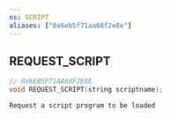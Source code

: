 ```yaml
---
ns: SCRIPT
aliases: ["0x6eb5f71aa68f2e8e"]
---
```

## REQUEST_SCRIPT

```c
// 0x6EB5F71AA68F2E8E
void REQUEST_SCRIPT(string scriptname);
```

```
Request a script program to be loaded
```
